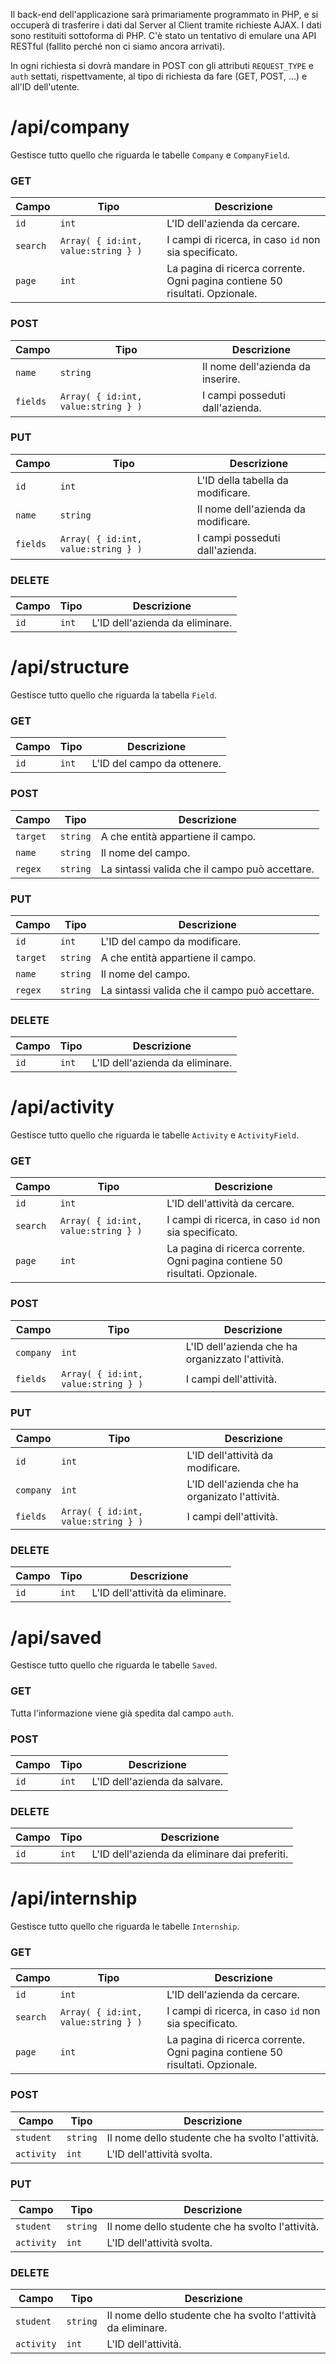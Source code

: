 Il back-end dell'applicazione sarà primariamente programmato in PHP, e si occuperà di trasferire i dati dal Server al Client tramite richieste AJAX. I dati sono restituiti sottoforma di PHP. C'è stato un tentativo di emulare una API RESTful (fallito perché non ci siamo ancora arrivati).

In ogni richiesta si dovrà mandare in POST con gli attributi `REQUEST_TYPE` e `auth` settati, rispettvamente, al tipo di richiesta da fare (GET, POST, ...) e all'ID dell'utente.

# /api/company

Gestisce tutto quello che riguarda le tabelle `Company` e `CompanyField`.

### GET

| Campo | Tipo | Descrizione |
| ----- | ---- | ----------- |
| `id`  | `int` | L'ID dell'azienda da cercare. |
| `search` | `Array( { id:int, value:string } )` | I campi di ricerca, in caso `id` non sia specificato. |
| `page` | `int` | La pagina di ricerca corrente. Ogni pagina contiene 50 risultati. Opzionale. |

### POST

| Campo | Tipo | Descrizione |
| ----- | ---- | ----------- |
| `name` | `string` | Il nome dell'azienda da inserire. |
| `fields` | `Array( { id:int, value:string } )` | I campi posseduti dall'azienda. |

### PUT

| Campo | Tipo | Descrizione |
| ----- | ---- | ----------- |
| `id` | `int` | L'ID della tabella da modificare. |
| `name` | `string` | Il nome dell'azienda da modificare. |
| `fields` | `Array( { id:int, value:string } )` | I campi posseduti dall'azienda. |

### DELETE

| Campo | Tipo | Descrizione |
| ----- | ---- | ----------- |
| `id`  | `int` | L'ID dell'azienda da eliminare. |

# /api/structure

Gestisce tutto quello che riguarda la tabella `Field`.

### GET

| Campo | Tipo | Descrizione |
| ----- | ---- | ----------- |
| `id`  | `int` | L'ID del campo da ottenere. |

### POST

| Campo | Tipo | Descrizione |
| ----- | ---- | ----------- |
| `target` | `string` | A che entità appartiene il campo. |
| `name` | `string` | Il nome del campo. |
| `regex` | `string` | La sintassi valida che il campo può accettare. |

### PUT

| Campo | Tipo | Descrizione |
| ----- | ---- | ----------- |
| `id` | `int` | L'ID del campo da modificare. |
| `target` | `string` | A che entità appartiene il campo. |
| `name` | `string` | Il nome del campo. |
| `regex` | `string` | La sintassi valida che il campo può accettare. |

### DELETE

| Campo | Tipo | Descrizione |
| ----- | ---- | ----------- |
| `id`  | `int` | L'ID dell'azienda da eliminare. |

# /api/activity

Gestisce tutto quello che riguarda le tabelle `Activity` e `ActivityField`.

### GET

| Campo | Tipo | Descrizione |
| ----- | ---- | ----------- |
| `id`  | `int` | L'ID dell'attività da cercare. |
| `search` | `Array( { id:int, value:string } )` | I campi di ricerca, in caso `id` non sia specificato. |
| `page` | `int` | La pagina di ricerca corrente. Ogni pagina contiene 50 risultati. Opzionale. |

### POST

| Campo | Tipo | Descrizione |
| ----- | ---- | ----------- |
| `company` | `int` | L'ID dell'azienda che ha organizzato l'attività. |
| `fields` | `Array( { id:int, value:string } )` | I campi dell'attività. |

### PUT

| Campo | Tipo | Descrizione |
| ----- | ---- | ----------- |
| `id` | `int` | L'ID dell'attività da modificare. |
| `company` | `int` | L'ID dell'azienda che ha organizato l'attività. |
| `fields` | `Array( { id:int, value:string } )` | I campi dell'attività. |

### DELETE

| Campo | Tipo | Descrizione |
| ----- | ---- | ----------- |
| `id`  | `int` | L'ID dell'attività da eliminare. |

# /api/saved

Gestisce tutto quello che riguarda le tabelle `Saved`.

### GET

Tutta l'informazione viene già spedita dal campo `auth`.

### POST

| Campo | Tipo | Descrizione |
| ----- | ---- | ----------- |
| `id` | `int` | L'ID dell'azienda da salvare. |

### DELETE

| Campo | Tipo | Descrizione |
| ----- | ---- | ----------- |
| `id`  | `int` | L'ID dell'azienda da eliminare dai preferiti. |

# /api/internship

Gestisce tutto quello che riguarda le tabelle `Internship`.

### GET

| Campo | Tipo | Descrizione |
| ----- | ---- | ----------- |
| `id`  | `int` | L'ID dell'azienda da cercare. |
| `search` | `Array( { id:int, value:string } )` | I campi di ricerca, in caso `id` non sia specificato. |
| `page` | `int` | La pagina di ricerca corrente. Ogni pagina contiene 50 risultati. Opzionale. |

### POST

| Campo | Tipo | Descrizione |
| ----- | ---- | ----------- |
| `student` | `string` | Il nome dello studente che ha svolto l'attività. |
| `activity` | `int` | L'ID dell'attività svolta. |

### PUT

| Campo | Tipo | Descrizione |
| ----- | ---- | ----------- |
| `student` | `string` | Il nome dello studente che ha svolto l'attività. |
| `activity` | `int` | L'ID dell'attività svolta. |

### DELETE

| Campo | Tipo | Descrizione |
| ----- | ---- | ----------- |
| `student` | `string` | Il nome dello studente che ha svolto l'attività da eliminare. |
| `activity` | `int` | L'ID dell'attività. |
